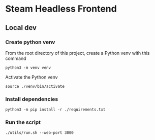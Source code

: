 # Steam Headless Frontend


## Local dev

### Create python venv

From the root directory of this project, create a Python venv with this command
```
python3 -m venv venv
```

Activate the Python venv
```
source ./venv/bin/activate
```

### Install dependencies
```
python3 -m pip install -r ./requirements.txt
```


### Run the script
```
./utils/run.sh --web-port 3000
```
